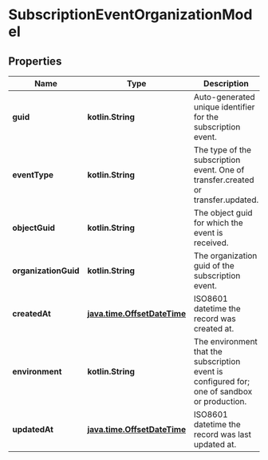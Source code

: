 
# SubscriptionEventOrganizationModel

## Properties
Name | Type | Description | Notes
------------ | ------------- | ------------- | -------------
**guid** | **kotlin.String** | Auto-generated unique identifier for the subscription event. | 
**eventType** | **kotlin.String** | The type of the subscription event. One of transfer.created or transfer.updated. | 
**objectGuid** | **kotlin.String** | The object guid for which the event is received. | 
**organizationGuid** | **kotlin.String** | The organization guid of the subscription event. | 
**createdAt** | [**java.time.OffsetDateTime**](java.time.OffsetDateTime.md) | ISO8601 datetime the record was created at. | 
**environment** | **kotlin.String** | The environment that the subscription event is configured for; one of sandbox or production. |  [optional]
**updatedAt** | [**java.time.OffsetDateTime**](java.time.OffsetDateTime.md) | ISO8601 datetime the record was last updated at. |  [optional]



